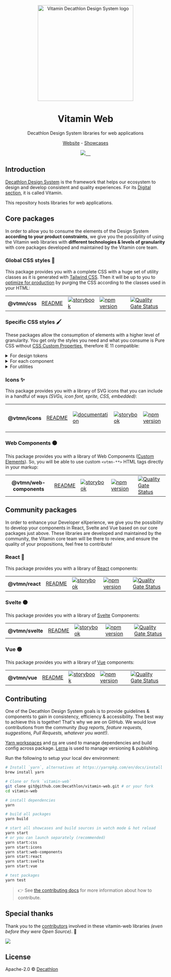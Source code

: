 <p align="center">
  <img
    width="300px"
    src="https://user-images.githubusercontent.com/9600228/102414461-e3b92b00-3ff6-11eb-9c96-5f37c4d5e02c.png"
    alt="Vitamin Decathlon Design System logo" />
</p>

<h1 align="center">Vitamin Web</h1>

<p align="center">Decathlon Design System libraries for web applications</p>

<p align="center">
  <a href="https://www.decathlon.design">Website</a> - <a href="https://decathlon.github.io/vitamin-web">Showcases</a>
</p>

<p align="center">
  <a aria-label="contributors graph" href="https://github.com/decathlon/vitamin-web/graphs/contributors">
    <img src="https://img.shields.io/github/contributors/decathlon/vitamin-web.svg">
  </a>
  <a aria-label="last commit" href="https://github.com/Decathlon/vitamin-web/commits">
    <img alt="" src=
  "https://img.shields.io/github/last-commit/decathlon/vitamin-web.svg">
  </a>
  <a aria-label="license" href="https://github.com/decathlon/vitamin-web/blob/main/LICENSE">
    <img src="https://img.shields.io/github/license/decathlon/vitamin-web.svg" alt="">
  </a>
  <a aria-label="GitHub Actions - Build main branch" href="https://github.com/Decathlon/vitamin-web/actions">
    <img src="https://github.com/Decathlon/vitamin-web/workflows/Build%20main%20branch/badge.svg" alt="">
  </a>
  <a aria-label="license" href="https://join.slack.com/t/decathlon-design/shared_invite/zt-ou0n9qas-n_oamDSVUIqvLqNO1LETJg">
    <img src="https://img.shields.io/badge/slack-Decathlon%20Design%20System-purple.svg?logo=slack" alt="">
  </a>
</p>

## Introduction

[Decathlon Design System](https://decathlon.design) is the framework that helps our ecosystem to design and develop consistent and quality experiences. For its [Digital section](https://www.decathlon.design/726f8c765/p/6145b2-overview), it is called Vitamin.

This repository hosts libraries for web applications.

## Core packages

In order to allow you to consume the elements of the Design System **according to your product constraints**, we give you the possibility of using the Vitamin web libraries with **different technologies & levels of granularity** with core packages developed and maintained by the Vitamin core team.

### Global CSS styles 🎨

This package provides you with a complete CSS with a huge set of utility classes as it is generated with [Tailwind CSS](https://tailwindcss.com). Then it will be up to you to [optimize for production](https://purgecss.com/) by purging the CSS according to the classes used in your HTML:

<table>
  <tr>
    <th>@vtmn/css</th>
    <td><a href="https://github.com/Decathlon/vitamin-web/tree/main/packages/sources/css#readme">README</a></td>
    <td><a href="https://decathlon.github.io/vitamin-web/@vtmn/showcase-css"><img src="https://img.shields.io/badge/storybook-css-d891bc?style=flat&logo=storybook" alt="storybook" /></a></td>
    <td><a href="https://www.npmjs.com/package/@vtmn/css"><img src="https://img.shields.io/npm/v/@vtmn/css?style=flat&logo=npm" alt="npm version" /></a></td>
    <td><a href="https://sonarcloud.io/dashboard?id=decathlon_vitamin-web_css"><img src="https://sonarcloud.io/api/project_badges/measure?project=decathlon_vitamin-web_css&metric=alert_status" alt="Quality Gate Status" /></a></td>
  </tr>
</table>

### Specific CSS styles 🖌

These packages allow the consumption of elements with a higher level of granularity. You get only the styles you need and what you consume is Pure CSS without [CSS Custom Properties](https://developer.mozilla.org/en-US/docs/Web/CSS/--*), therefore IE 11 compatible:

<details>
  <summary>For design tokens</summary>

  <table>
    <tr>
      <th>@vtmn/css-design-tokens</th>
      <td><a href="https://github.com/Decathlon/vitamin-web/tree/main/packages/sources/css/src/design-tokens#readme">README</a></td>
      <td><a href="https://decathlon.github.io/vitamin-web/@vtmn/showcase-css/index.html?path=/story/guidelines-colors--page"><img src="https://img.shields.io/badge/storybook-css-d891bc?style=flat&logo=storybook" alt="storybook" /></a></td>
      <td><a href="https://www.npmjs.com/package/@vtmn/css-design-tokens"><img src="https://img.shields.io/npm/v/@vtmn/css-design-tokens?style=flat&logo=npm" alt="npm version" /></a></td>
      <td><a href="https://sonarcloud.io/dashboard?id=decathlon_vitamin-web_css"><img src="https://sonarcloud.io/api/project_badges/measure?project=decathlon_vitamin-web_css&metric=alert_status" alt="Quality Gate Status" /></a></td>
    </tr>
  </table>
</details>

<details>
  <summary>For each component</summary>

  <table>
    <tr>
      <th>@vtmn/css-alert</th>
      <td><a href="https://github.com/Decathlon/vitamin-web/tree/main/packages/sources/css/src/components/alert#readme">README</a></td>
      <td><a href="https://www.decathlon.design/726f8c765/p/64b4b5-alert-beta/b/129609"><img src="https://img.shields.io/badge/decathlon.design-docs-007dbc" alt="documentation" /></a></td>
      <td><a href="https://decathlon.github.io/vitamin-web/@vtmn/showcase-css/?path=/docs/components-alert--overview"><img src="https://img.shields.io/badge/storybook-css-d891bc?style=flat&logo=storybook" alt="storybook" /></a></td>
      <td><a href="https://www.npmjs.com/package/@vtmn/css-alert"><img src="https://img.shields.io/npm/v/@vtmn/css-alert?style=flat&logo=npm" alt="npm version" /></a></td>
      <td><a href="https://sonarcloud.io/dashboard?id=decathlon_vitamin-web_css"><img src="https://sonarcloud.io/api/project_badges/measure?project=decathlon_vitamin-web_css&metric=alert_status" alt="Quality Gate Status" /></a></td>
    </tr>
    <tr>
      <th>@vtmn/css-badge</th>
      <td><a href="https://github.com/Decathlon/vitamin-web/tree/main/packages/sources/css/src/components/badge#readme">README</a></td>
      <td><a href="https://www.decathlon.design/726f8c765/p/465f7c-badge-beta"><img src="https://img.shields.io/badge/decathlon.design-docs-007dbc" alt="documentation" /></a></td>
      <td><a href="https://decathlon.github.io/vitamin-web/@vtmn/showcase-css/?path=/docs/components-badge--overview"><img src="https://img.shields.io/badge/storybook-css-d891bc?style=flat&logo=storybook" alt="storybook" /></a></td>
      <td><a href="https://www.npmjs.com/package/@vtmn/css-badge"><img src="https://img.shields.io/npm/v/@vtmn/css-badge?style=flat&logo=npm" alt="npm version" /></a></td>
      <td><a href="https://sonarcloud.io/dashboard?id=decathlon_vitamin-web_css"><img src="https://sonarcloud.io/api/project_badges/measure?project=decathlon_vitamin-web_css&metric=alert_status" alt="Quality Gate Status" /></a></td>
    </tr>
    <tr>
      <th>@vtmn/css-button</th>
      <td><a href="https://github.com/Decathlon/vitamin-web/tree/main/packages/sources/css/src/components/button#readme">README</a></td>
      <td><a href="https://www.decathlon.design/726f8c765/p/8008f8-button"><img src="https://img.shields.io/badge/decathlon.design-docs-007dbc" alt="documentation" /></a></td>
      <td><a href="https://decathlon.github.io/vitamin-web/@vtmn/showcase-css/?path=/docs/components-button--overview"><img src="https://img.shields.io/badge/storybook-css-d891bc?style=flat&logo=storybook" alt="storybook" /></a></td>
      <td><a href="https://www.npmjs.com/package/@vtmn/css-button"><img src="https://img.shields.io/npm/v/@vtmn/css-button?style=flat&logo=npm" alt="npm version" /></a></td>
      <td><a href="https://sonarcloud.io/dashboard?id=decathlon_vitamin-web_css"><img src="https://sonarcloud.io/api/project_badges/measure?project=decathlon_vitamin-web_css&metric=alert_status" alt="Quality Gate Status" /></a></td>
    </tr>
    <tr>
      <th>@vtmn/css-checkbox</th>
      <td><a href="https://github.com/Decathlon/vitamin-web/tree/main/packages/sources/css/src/components/checkbox#readme">README</a></td>
      <td><a href="https://www.decathlon.design/726f8c765/p/953c37-checkbox"><img src="https://img.shields.io/badge/decathlon.design-docs-007dbc" alt="documentation" /></a></td>
      <td><a href="https://decathlon.github.io/vitamin-web/@vtmn/showcase-css/?path=/docs/components-checkbox--overview"><img src="https://img.shields.io/badge/storybook-css-d891bc?style=flat&logo=storybook" alt="storybook" /></a></td>
      <td><a href="https://www.npmjs.com/package/@vtmn/css-checkbox"><img src="https://img.shields.io/npm/v/@vtmn/css-checkbox?style=flat&logo=npm" alt="npm version" /></a></td>
      <td><a href="https://sonarcloud.io/dashboard?id=decathlon_vitamin-web_css"><img src="https://sonarcloud.io/api/project_badges/measure?project=decathlon_vitamin-web_css&metric=alert_status" alt="Quality Gate Status" /></a></td>
    </tr>
    <tr>
      <th>@vtmn/css-link</th>
      <td><a href="https://github.com/Decathlon/vitamin-web/tree/main/packages/sources/css/src/components/link#readme">README</a></td>
      <td><a href="https://www.decathlon.design/726f8c765/p/086ae8-link"><img src="https://img.shields.io/badge/decathlon.design-docs-007dbc" alt="documentation" /></a></td>
      <td><a href="https://decathlon.github.io/vitamin-web/@vtmn/showcase-css/?path=/docs/components-link--overview"><img src="https://img.shields.io/badge/storybook-css-d891bc?style=flat&logo=storybook" alt="storybook" /></a></td>
      <td><a href="https://www.npmjs.com/package/@vtmn/css-link"><img src="https://img.shields.io/npm/v/@vtmn/css-link?style=flat&logo=npm" alt="npm version" /></a></td>
      <td><a href="https://sonarcloud.io/dashboard?id=decathlon_vitamin-web_css"><img src="https://sonarcloud.io/api/project_badges/measure?project=decathlon_vitamin-web_css&metric=alert_status" alt="Quality Gate Status" /></a></td>
    </tr>
    <tr>
      <th>@vtmn/css-loader</th>
      <td><a href="https://github.com/Decathlon/vitamin-web/tree/main/packages/sources/css/src/components/loader#readme">README</a></td>
      <td><a href="https://www.decathlon.design/726f8c765/p/09b561-loader-beta/b/32cf1b"><img src="https://img.shields.io/badge/decathlon.design-docs-007dbc" alt="documentation" /></a></td>
      <td><a href="https://decathlon.github.io/vitamin-web/@vtmn/showcase-css/?path=/docs/components-loader--overview"><img src="https://img.shields.io/badge/storybook-css-d891bc?style=flat&logo=storybook" alt="storybook" /></a></td>
      <td><a href="https://www.npmjs.com/package/@vtmn/css-loader"><img src="https://img.shields.io/npm/v/@vtmn/css-loader?style=flat&logo=npm" alt="npm version" /></a></td>
      <td><a href="https://sonarcloud.io/dashboard?id=decathlon_vitamin-web_css"><img src="https://sonarcloud.io/api/project_badges/measure?project=decathlon_vitamin-web_css&metric=alert_status" alt="Quality Gate Status" /></a></td>
    </tr>
    <tr>
      <th>@vtmn/css-modal</th>
      <td><a href="https://github.com/Decathlon/vitamin-web/tree/main/packages/sources/css/src/components/modal#readme">README</a></td>
      <td><a href="https://www.decathlon.design/726f8c765/p/9596dd-modal-beta/b/08a8f6"><img src="https://img.shields.io/badge/decathlon.design-docs-007dbc" alt="documentation" /></a></td>
      <td><a href="https://decathlon.github.io/vitamin-web/@vtmn/showcase-css/?path=/docs/components-modal--overview"><img src="https://img.shields.io/badge/storybook-css-d891bc?style=flat&logo=storybook" alt="storybook" /></a></td>
      <td><a href="https://www.npmjs.com/package/@vtmn/css-modal"><img src="https://img.shields.io/npm/v/@vtmn/css-modal?style=flat&logo=npm" alt="npm version" /></a></td>
      <td><a href="https://sonarcloud.io/dashboard?id=decathlon_vitamin-web_css"><img src="https://sonarcloud.io/api/project_badges/measure?project=decathlon_vitamin-web_css&metric=alert_status" alt="Quality Gate Status" /></a></td>
    </tr>
    <tr>
      <th>@vtmn/css-navbar</th>
      <td><a href="https://github.com/Decathlon/vitamin-web/tree/main/packages/sources/css/src/components/navbar#readme">README</a></td>
      <td><a href="https://www.decathlon.design/726f8c765/p/9596dd-navbar-beta/b/08a8f6"><img src="https://img.shields.io/badge/decathlon.design-docs-007dbc" alt="documentation" /></a></td>
      <td><a href="https://decathlon.github.io/vitamin-web/@vtmn/showcase-css/?path=/docs/components-navbar--overview"><img src="https://img.shields.io/badge/storybook-css-d891bc?style=flat&logo=storybook" alt="storybook" /></a></td>
      <td><a href="https://www.npmjs.com/package/@vtmn/css-navbar"><img src="https://img.shields.io/npm/v/@vtmn/css-modal?style=flat&logo=npm" alt="npm version" /></a></td>
      <td><a href="https://sonarcloud.io/dashboard?id=decathlon_vitamin-web_css"><img src="https://sonarcloud.io/api/project_badges/measure?project=decathlon_vitamin-web_css&metric=alert_status" alt="Quality Gate Status" /></a></td>
    </tr>
    <tr>
      <th>@vtmn/css-popover</th>
      <td><a href="https://github.com/Decathlon/vitamin-web/tree/main/packages/sources/css/src/components/popover#readme">README</a></td>
      <td><a href="https://www.decathlon.design/726f8c765/p/3086dd-popover-beta/b/129609"><img src="https://img.shields.io/badge/decathlon.design-docs-007dbc" alt="documentation" /></a></td>
      <td><a href="https://decathlon.github.io/vitamin-web/@vtmn/showcase-css/?path=/docs/components-popover--overview"><img src="https://img.shields.io/badge/storybook-css-d891bc?style=flat&logo=storybook" alt="storybook" /></a></td>
      <td><a href="https://www.npmjs.com/package/@vtmn/css-popover"><img src="https://img.shields.io/npm/v/@vtmn/css-popover?style=flat&logo=npm" alt="npm version" /></a></td>
      <td><a href="https://sonarcloud.io/dashboard?id=decathlon_vitamin-web_css"><img src="https://sonarcloud.io/api/project_badges/measure?project=decathlon_vitamin-web_css&metric=alert_status" alt="Quality Gate Status" /></a></td>
    </tr>
    <tr>
      <th>@vtmn/css-progressbar</th>
      <td><a href="https://github.com/Decathlon/vitamin-web/tree/main/packages/sources/css/src/components/progressbar#readme">README</a></td>
      <td><a href="https://www.decathlon.design/726f8c765/p/2388f2-progressbar-beta"><img src="https://img.shields.io/badge/decathlon.design-docs-007dbc" alt="documentation" /></a></td>
      <td><a href="https://decathlon.github.io/vitamin-web/@vtmn/showcase-css/?path=/docs/components-progressbar--overview"><img src="https://img.shields.io/badge/storybook-css-d891bc?style=flat&logo=storybook" alt="storybook" /></a></td>
      <td><a href="https://www.npmjs.com/package/@vtmn/css-progressbar"><img src="https://img.shields.io/npm/v/@vtmn/css-progressbar?style=flat&logo=npm" alt="npm version" /></a></td>
      <td><a href="https://sonarcloud.io/dashboard?id=decathlon_vitamin-web_css"><img src="https://sonarcloud.io/api/project_badges/measure?project=decathlon_vitamin-web_css&metric=alert_status" alt="Quality Gate Status" /></a></td>
    </tr>
    <tr>
      <th>@vtmn/css-radio-button</th>
      <td><a href="https://github.com/Decathlon/vitamin-web/tree/main/packages/sources/css/src/components/radio-button#readme">README</a></td>
      <td><a href="https://www.decathlon.design/726f8c765/p/31e934-radio-button"><img src="https://img.shields.io/badge/decathlon.design-docs-007dbc" alt="documentation" /></a></td>
      <td><a href="https://decathlon.github.io/vitamin-web/@vtmn/showcase-css/?path=/docs/components-radio-button--overview"><img src="https://img.shields.io/badge/storybook-css-d891bc?style=flat&logo=storybook" alt="storybook" /></a></td>
      <td><a href="https://www.npmjs.com/package/@vtmn/css-radio-button"><img src="https://img.shields.io/npm/v/@vtmn/css-radio-button?style=flat&logo=npm" alt="npm version" /></a></td>
      <td><a href="https://sonarcloud.io/dashboard?id=decathlon_vitamin-web_css"><img src="https://sonarcloud.io/api/project_badges/measure?project=decathlon_vitamin-web_css&metric=alert_status" alt="Quality Gate Status" /></a></td>
    </tr>
    <tr>
      <th>@vtmn/css-rating</th>
      <td><a href="https://github.com/Decathlon/vitamin-web/tree/main/packages/sources/css/src/components/rating#readme">README</a></td>
      <td><a href="https://www.decathlon.design/726f8c765/p/19ec87-rating-beta/b/5496b9"><img src="https://img.shields.io/badge/decathlon.design-docs-007dbc" alt="documentation" /></a></td>
      <td><a href="https://decathlon.github.io/vitamin-web/@vtmn/showcase-css/?path=/docs/components-rating--overview"><img src="https://img.shields.io/badge/storybook-css-d891bc?style=flat&logo=storybook" alt="storybook" /></a></td>
      <td><a href="https://www.npmjs.com/package/@vtmn/css-rating"><img src="https://img.shields.io/npm/v/@vtmn/css-rating?style=flat&logo=npm" alt="npm version" /></a></td>
      <td><a href="https://sonarcloud.io/dashboard?id=decathlon_vitamin-web_css"><img src="https://sonarcloud.io/api/project_badges/measure?project=decathlon_vitamin-web_css&metric=alert_status" alt="Quality Gate Status" /></a></td>
    </tr>
    <tr>
      <th>@vtmn/css-select</th>
      <td><a href="https://github.com/Decathlon/vitamin-web/tree/main/packages/sources/css/src/components/select#readme">README</a></td>
      <td><a href="https://www.decathlon.design/726f8c765/p/46ee45-select-beta/b/136a45"><img src="https://img.shields.io/badge/decathlon.design-docs-007dbc" alt="documentation" /></a></td>
      <td><a href="https://decathlon.github.io/vitamin-web/@vtmn/showcase-css/?path=/docs/components-select--overview"><img src="https://img.shields.io/badge/storybook-css-d891bc?style=flat&logo=storybook" alt="storybook" /></a></td>
      <td><a href="https://www.npmjs.com/package/@vtmn/css-select"><img src="https://img.shields.io/npm/v/@vtmn/css-select?style=flat&logo=npm" alt="npm version" /></a></td>
      <td><a href="https://sonarcloud.io/dashboard?id=decathlon_vitamin-web_css"><img src="https://sonarcloud.io/api/project_badges/measure?project=decathlon_vitamin-web_css&metric=alert_status" alt="Quality Gate Status" /></a></td>
    </tr>
    <tr>
      <th>@vtmn/css-skeleton</th>
      <td><a href="https://github.com/Decathlon/vitamin-web/tree/main/packages/sources/css/src/components/skeleton#readme">README</a></td>
      <td><a href="https://www.decathlon.design/726f8c765/p/79685a-skeleton-beta/b/122d98"><img src="https://img.shields.io/badge/decathlon.design-docs-007dbc" alt="documentation" /></a></td>
      <td><a href="https://decathlon.github.io/vitamin-web/@vtmn/showcase-css/?path=/docs/components-skeleton--overview"><img src="https://img.shields.io/badge/storybook-css-d891bc?style=flat&logo=storybook" alt="storybook" /></a></td>
      <td><a href="https://www.npmjs.com/package/@vtmn/css-skeleton"><img src="https://img.shields.io/npm/v/@vtmn/css-skeleton?style=flat&logo=npm" alt="npm version" /></a></td>
      <td><a href="https://sonarcloud.io/dashboard?id=decathlon_vitamin-web_css"><img src="https://sonarcloud.io/api/project_badges/measure?project=decathlon_vitamin-web_css&metric=alert_status" alt="Quality Gate Status" /></a></td>
    </tr>
    <tr>
      <th>@vtmn/css-snackbar</th>
      <td><a href="https://github.com/Decathlon/vitamin-web/tree/main/packages/sources/css/src/components/snackbar#readme">README</a></td>
      <td><a href="https://www.decathlon.design/726f8c765/p/798580-snackbar-beta/b/129609"><img src="https://img.shields.io/badge/decathlon.design-docs-007dbc" alt="documentation" /></a></td>
      <td><a href="https://decathlon.github.io/vitamin-web/@vtmn/showcase-css/?path=/docs/components-snackbar--overview"><img src="https://img.shields.io/badge/storybook-css-d891bc?style=flat&logo=storybook" alt="storybook" /></a></td>
      <td><a href="https://www.npmjs.com/package/@vtmn/css-snackbar"><img src="https://img.shields.io/npm/v/@vtmn/css-snackbar?style=flat&logo=npm" alt="npm version" /></a></td>
      <td><a href="https://sonarcloud.io/dashboard?id=decathlon_vitamin-web_css"><img src="https://sonarcloud.io/api/project_badges/measure?project=decathlon_vitamin-web_css&metric=alert_status" alt="Quality Gate Status" /></a></td>
    </tr>
    <tr>
      <th>@vtmn/css-text-input</th>
      <td><a href="https://github.com/Decathlon/vitamin-web/tree/main/packages/sources/css/src/components/text-input#readme">README</a></td>
      <td><a href="https://www.decathlon.design/726f8c765/p/31121d-text-input"><img src="https://img.shields.io/badge/decathlon.design-docs-007dbc" alt="documentation" /></a></td>
      <td><a href="https://decathlon.github.io/vitamin-web/@vtmn/showcase-css/?path=/docs/components-text-input--overview"><img src="https://img.shields.io/badge/storybook-css-d891bc?style=flat&logo=storybook" alt="storybook" /></a></td>
      <td><a href="https://www.npmjs.com/package/@vtmn/css-text-input"><img src="https://img.shields.io/npm/v/@vtmn/css-text-input?style=flat&logo=npm" alt="npm version" /></a></td>
      <td><a href="https://sonarcloud.io/dashboard?id=decathlon_vitamin-web_css"><img src="https://sonarcloud.io/api/project_badges/measure?project=decathlon_vitamin-web_css&metric=alert_status" alt="Quality Gate Status" /></a></td>
    </tr>
    <tr>
      <th>@vtmn/css-toast</th>
      <td><a href="https://github.com/Decathlon/vitamin-web/tree/main/packages/sources/css/src/components/toast#readme">README</a></td>
      <td><a href="https://www.decathlon.design/726f8c765/p/4450b2-toast-beta/b/129609"><img src="https://img.shields.io/badge/decathlon.design-docs-007dbc" alt="documentation" /></a></td>
      <td><a href="https://decathlon.github.io/vitamin-web/@vtmn/showcase-css/?path=/docs/components-toast--overview"><img src="https://img.shields.io/badge/storybook-css-d891bc?style=flat&logo=storybook" alt="storybook" /></a></td>
      <td><a href="https://www.npmjs.com/package/@vtmn/css-toast"><img src="https://img.shields.io/npm/v/@vtmn/css-toast?style=flat&logo=npm" alt="npm version" /></a></td>
      <td><a href="https://sonarcloud.io/dashboard?id=decathlon_vitamin-web_css"><img src="https://sonarcloud.io/api/project_badges/measure?project=decathlon_vitamin-web_css&metric=alert_status" alt="Quality Gate Status" /></a></td>
    </tr>
    <tr>
      <th>@vtmn/css-toggle</th>
      <td><a href="https://github.com/Decathlon/vitamin-web/tree/main/packages/sources/css/src/components/toggle#readme">README</a></td>
      <td><a href="https://www.decathlon.design/726f8c765/p/99628d-toggle"><img src="https://img.shields.io/badge/decathlon.design-docs-007dbc" alt="documentation" /></a></td>
      <td><a href="https://decathlon.github.io/vitamin-web/@vtmn/showcase-css/?path=/docs/components-toggle--overview"><img src="https://img.shields.io/badge/storybook-css-d891bc?style=flat&logo=storybook" alt="storybook" /></a></td>
      <td><a href="https://www.npmjs.com/package/@vtmn/css-toggle"><img src="https://img.shields.io/npm/v/@vtmn/css-toggle?style=flat&logo=npm" alt="npm version" /></a></td>
      <td><a href="https://sonarcloud.io/dashboard?id=decathlon_vitamin-web_css"><img src="https://sonarcloud.io/api/project_badges/measure?project=decathlon_vitamin-web_css&metric=alert_status" alt="Quality Gate Status" /></a></td>
    </tr>
    <tr>
      <th>@vtmn/css-tooltip</th>
      <td><a href="https://github.com/Decathlon/vitamin-web/tree/main/packages/sources/css/src/components/tooltip#readme">README</a></td>
      <td><a href="https://www.decathlon.design/726f8c765/p/595266-tooltip-beta/b/97ce1d"><img src="https://img.shields.io/badge/decathlon.design-docs-007dbc" alt="documentation" /></a></td>
      <td><a href="https://decathlon.github.io/vitamin-web/@vtmn/showcase-css/?path=/docs/components-tooltip--overview"><img src="https://img.shields.io/badge/storybook-css-d891bc?style=flat&logo=storybook" alt="storybook" /></a></td>
      <td><a href="https://www.npmjs.com/package/@vtmn/css-tooltip"><img src="https://img.shields.io/npm/v/@vtmn/css-tooltip?style=flat&logo=npm" alt="npm version" /></a></td>
      <td><a href="https://sonarcloud.io/dashboard?id=decathlon_vitamin-web_css"><img src="https://sonarcloud.io/api/project_badges/measure?project=decathlon_vitamin-web_css&metric=alert_status" alt="Quality Gate Status" /></a></td>
    </tr>
  </table>
 </details>

<details>
  <summary>For utilities</summary>

  <table>
    <tr>
      <th>@vtmn/css-utilities</th>
      <td><a href="https://github.com/Decathlon/vitamin-web/tree/main/packages/sources/css/src/utilities#readme">README</a></td>
      <td><a href="https://decathlon.github.io/vitamin-web/@vtmn/showcase-css/index.html?path=/docs/guidelines-typography--overview"><img src="https://img.shields.io/badge/storybook-css-d891bc?style=flat&logo=storybook" alt="storybook" /></a></td>
      <td><a href="https://www.npmjs.com/package/@vtmn/css-utilities"><img src="https://img.shields.io/npm/v/@vtmn/css-utilities?style=flat&logo=npm" alt="npm version" /></a></td>
      <td><a href="https://sonarcloud.io/dashboard?id=decathlon_vitamin-web_css"><img src="https://sonarcloud.io/api/project_badges/measure?project=decathlon_vitamin-web_css&metric=alert_status" alt="Quality Gate Status" /></a></td>
    </tr>
  </table>
</details>

### Icons ✨

This package provides you with a library of SVG icons that you can include in a handful of ways _(SVGs, icon font, sprite, CSS, embedded)_:

<table>
  <tr>
    <th>@vtmn/icons</th>
    <td><a href="https://github.com/Decathlon/vitamin-web/tree/main/packages/sources/icons#readme">README</a></td>
    <td><a href="https://www.decathlon.design/726f8c765/p/91dc94-iconography"><img src="https://img.shields.io/badge/decathlon.design-docs-007dbc" alt="documentation" /></a></td>
    <td><a href="https://decathlon.github.io/vitamin-web/@vtmn/showcase-icons"><img src="https://img.shields.io/badge/storybook-icons-295573?style=flat&logo=storybook" alt="storybook" /></a></td>
    <td><a href="https://www.npmjs.com/package/@vtmn/icons"><img src="https://img.shields.io/npm/v/@vtmn/icons?style=flat&logo=npm" alt="npm version" /></a></td>
    <td><a href="https://sonarcloud.io/dashboard?id=decathlon_vitamin-web_icons"><img src="https://sonarcloud.io/api/project_badges/measure?project=decathlon_vitamin-web_icons&metric=alert_status" alt="Quality Gate Status" /></a></td>
  </tr>
</table>

### Web Components ⚫️

This package provides you with a library of Web Components ([Custom Elements](https://developer.mozilla.org/en-US/docs/Web/Web_Components/Using_custom_elements)). So, you will be able to use custom `<vtmn-**>` HTML tags directly in your markup:

<table>
  <tr>
    <th>@vtmn/web-components</th>
    <td><a href="https://github.com/Decathlon/vitamin-web/tree/main/packages/sources/web-components#readme">README</a></td>
    <td><a href="https://decathlon.github.io/vitamin-web/@vtmn/showcase-web-components"><img src="https://img.shields.io/badge/storybook-web%20components-1C1C1C?style=flat&logo=storybook" alt="storybook" /></a></td>
    <td><a href="https://www.npmjs.com/package/@vtmn/web-components"><img src="https://img.shields.io/npm/v/@vtmn/web-components?style=flat&logo=npm" alt="npm version" /></a></td>
    <td><a href="https://sonarcloud.io/dashboard?id=decathlon_vitamin-web_web-components"><img src="https://sonarcloud.io/api/project_badges/measure?project=decathlon_vitamin-web_web-components&metric=alert_status" alt="Quality Gate Status" /></a></td>
  </tr>
</table>

## Community packages

In order to enhance your Developer eXperience, we give you the possibility to develop your components in React, Svelte and Vue based on our core packages just above. These libraries are developed and maintained by the community, the Vitamin core team will be there to review, and ensure the quality of your propositions, feel free to contribute!

### React 🔵

This package provides you with a library of [React](https://reactjs.org/) components:

<table>
  <tr>
    <th>@vtmn/react</th>
    <td><a href="https://github.com/Decathlon/vitamin-web/tree/main/packages/sources/react#readme">README</a></td>
    <td><a href="https://decathlon.github.io/vitamin-web/@vtmn/showcase-react"><img src="https://img.shields.io/badge/storybook-react-61DAFB?style=flat&logo=storybook" alt="storybook" /></a></a></td>
    <td><a href="https://www.npmjs.com/package/@vtmn/react"><img src="https://img.shields.io/npm/v/@vtmn/react?style=flat&logo=npm" alt="npm version" /></a></td>
    <td><a href="https://sonarcloud.io/dashboard?id=decathlon_vitamin-web_react"><img src="https://sonarcloud.io/api/project_badges/measure?project=decathlon_vitamin-web_react&metric=alert_status" alt="Quality Gate Status" /></a></td>
  </tr>
</table>

### Svelte 🟠

This package provides you with a library of [Svelte](https://svelte.dev/) Components:

<table>
  <tr>
    <th>@vtmn/svelte</th>
    <td><a href="https://github.com/Decathlon/vitamin-web/tree/main/packages/sources/svelte#readme">README</a></td>
    <td><a href="https://decathlon.github.io/vitamin-web/@vtmn/showcase-svelte"><img src="https://img.shields.io/badge/storybook-svelte-F13C03?style=flat&logo=storybook" alt="storybook" /></a></a></td>
    <td><a href="https://www.npmjs.com/package/@vtmn/svelte"><img src="https://img.shields.io/npm/v/@vtmn/svelte?style=flat&logo=npm" alt="npm version" /></a></td>
    <td><a href="https://sonarcloud.io/dashboard?id=decathlon_vitamin-web_svelte"><img src="https://sonarcloud.io/api/project_badges/measure?project=decathlon_vitamin-web_svelte&metric=alert_status" alt="Quality Gate Status" /></a></td>
  </tr>
</table>

### Vue 🟢

This package provides you with a library of [Vue](https://vuejs.org/) components:

<table>
  <tr>
    <th>@vtmn/vue</th>
    <td><a href="https://github.com/Decathlon/vitamin-web/tree/main/packages/sources/vue#readme">README</a></td>
    <td><a href="https://decathlon.github.io/vitamin-web/@vtmn/showcase-vue"><img src="https://img.shields.io/badge/storybook-vue-41B883?style=flat&logo=storybook" alt="storybook" /></a></a></td>
    <td><a href="https://www.npmjs.com/package/@vtmn/vue"><img src="https://img.shields.io/npm/v/@vtmn/vue?style=flat&logo=npm" alt="npm version" /></a></td>
    <td><a href="https://sonarcloud.io/dashboard?id=decathlon_vitamin-web_vue"><img src="https://sonarcloud.io/api/project_badges/measure?project=decathlon_vitamin-web_vue&metric=alert_status" alt="Quality Gate Status" /></a></td>
  </tr>
</table>

## Contributing

One of the Decathlon Design System goals is to provide guidelines & components to gain in consistency, efficiency & accessibility. The best way to achieve this is together!
That's why we are on GitHub. We would love contributions from the community _(bug reports, feature requests, suggestions, Pull Requests, whatever you want!)_.

[Yarn workspaces](https://yarnpkg.com/lang/en/docs/workspaces/) and [nx](https://nx.dev) are used to manage dependencies and build config across package. [Lerna](https://github.com/lerna/lerna/) is used to manage versioning & publishing.

Run the following to setup your local dev environment:

```sh
# Install `yarn`, alternatives at https://yarnpkg.com/en/docs/install
brew install yarn

# Clone or fork `vitamin-web`
git clone git@github.com:Decathlon/vitamin-web.git # or your fork
cd vitamin-web

# install dependencies
yarn

# build all packages
yarn build

# start all showcases and build sources in watch mode & hot reload
yarn start
# or you can launch separately (recommended)
yarn start:css
yarn start:icons
yarn start:web-components
yarn start:react
yarn start:svelte
yarn start:vue

# test packages
yarn test
```

> 👉 See [the contributing docs](CONTRIBUTING.md) for more information about how to contribute.

## Special thanks

Thank you to the [contributors](CONTRIBUTORS.md) involved in these vitamin-web libraries _(even before they were Open Source)_. 💙

<a href="https://github.com/decathlon/vitamin-web/graphs/contributors">
  <img src="https://contrib.rocks/image?repo=decathlon/vitamin-web" />
</a>

## License

Apache-2.0 © [Decathlon](https://github.com/Decathlon)
